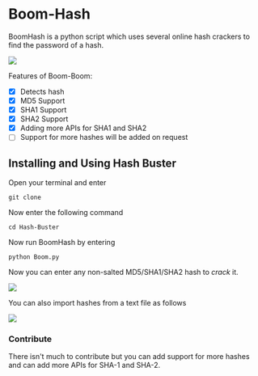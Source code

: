 # Boom-Hash
BoomHash is a python script which uses several online hash crackers to find the password of a hash.<br>

<img src='https://i.imgur.com/yt9EoiO.png' /><br>

Features of Boom-Boom:
- [x] Detects hash
- [x] MD5 Support
- [x] SHA1 Support
- [x] SHA2 Support
- [x] Adding more APIs for SHA1 and SHA2
- [ ] Support for more hashes will be added on request

## Installing and Using Hash Buster
Open your terminal and enter
```
git clone 
```
Now enter the following command
```
cd Hash-Buster
```
Now run BoomHash by entering
```
python Boom.py
```
Now you can enter any non-salted MD5/SHA1/SHA2 hash to *crack* it.

<img src='https://i.imgur.com/yfO6B0u.png' />

You can also import hashes from a text file as follows

<img src='https://i.imgur.com/ycjp3sk.png' />

### Contribute
There isn't much to contribute but you can add support for more hashes and can add more APIs for SHA-1 and SHA-2.
